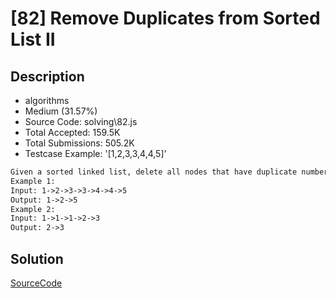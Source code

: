 # [82] Remove Duplicates from Sorted List II

## Description

* algorithms
* Medium (31.57%)
* Source Code:       solving\82.js
* Total Accepted:    159.5K
* Total Submissions: 505.2K
* Testcase Example:  '[1,2,3,3,4,4,5]'

```md
Given a sorted linked list, delete all nodes that have duplicate numbers, leaving only distinct numbers from the original list.
Example 1:
Input: 1->2->3->3->4->4->5
Output: 1->2->5
Example 2:
Input: 1->1->1->2->3
Output: 2->3

```

## Solution

[SourceCode](./solution.js)